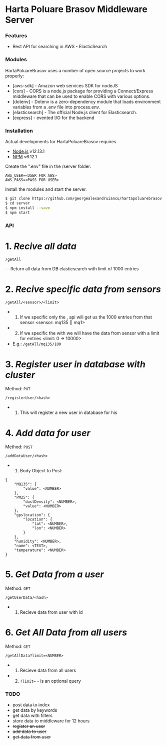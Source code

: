 # Harta Poluare Brasov Middleware Server

### Features

- Rest API for searching in AWS - ElasticSearch


### Modules

HartaPoluareBrasov uses a number of open source projects to work properly:

* [aws-sdk] - Amazon web services SDK for nodeJS
* [cors] - CORS is a node.js package for providing a Connect/Express middleware that can be used to enable CORS with various options.
* [dotenv] - Dotenv is a zero-dependency module that loads environment variables from a .env file into process.env.
* [elasticsearch] - The official Node.js client for Elasticsearch.
* [express] - evented I/O for the backend

### Installation

Actual developments for HartaPoluareBrasov requires 
* [Node.js](https://nodejs.org/) v12.13.1
* [NPM](https://www.npmjs.com/get-npm) v6.12.1
 
Create the ".env" file in the /server folder:
```
AWS_USER=<USER FOR AWS>
AWS_PASS=<PASS FOR USER>
```

Install the modules and start the server.

```sh
$ git clone https://github.com/georgealexandruiancu/hartapoluarebrasov
$ cd server
$ npm install --save
$ npm start
```

### API
# 1. *Recive all data*
```
/getAll
```
-- Return all data from DB elasticsearch with limit of 1000 entries

# 2. *Recive specific data from sensors*
```
/getAll/<sensor>/<limit>
```
- 1. If we specific only the <sensor>, api will get us the 1000 entries from that sensor
    <sensor: mq135 || mq1>
- 2. If we specific the <sensor> with <limit> we will have the data from sensor with a limit for entries
    <limit: 0 -> 10000>
- E.g.: ```/getAll/mq135/100```

# 3. *Register user in database with cluster*
Method: ```PUT```
```
/registerUser/<hash>
```
- 1. This will register a new user in database for his <hash>

# 4. *Add data for user*
Method: ```POST```
```
/addDataUser/<hash>
```
- 1. Body Object to Post:
```
{
	"MQ135": {
		"value": <NUMBER>
	},
	"PM25": {
		"dustDensity": <NUMBER>,
		"value": <NUMBER>
	},
	"gpslocation": {
		"location": {
			"lat": <NUMBER>,
			"lon": <NUMBER>
		}
	},
	"humidity": <NUMBER>,
	"name": <TEXT>,
	"temperature": <NUMBER>
}
```

# 5. *Get Data from a user*
Method: ```GET```
```
/getUserData/<hash>
```
- 1. Recieve data from user with id <hash>

# 6. *Get All Data from all users*
Method: ```GET```
```
/getAllData?limit=<NUMBER>
```
- 1. Recieve data from all users
- 2. ```?limit=``` - is an optional query

### TODO
- ~~post data to index~~
- get data by keywords
- get data with filters
- store data to middleware for 12 hours
- ~~register an user~~
- ~~add data to user~~
- ~~get data from user~~


